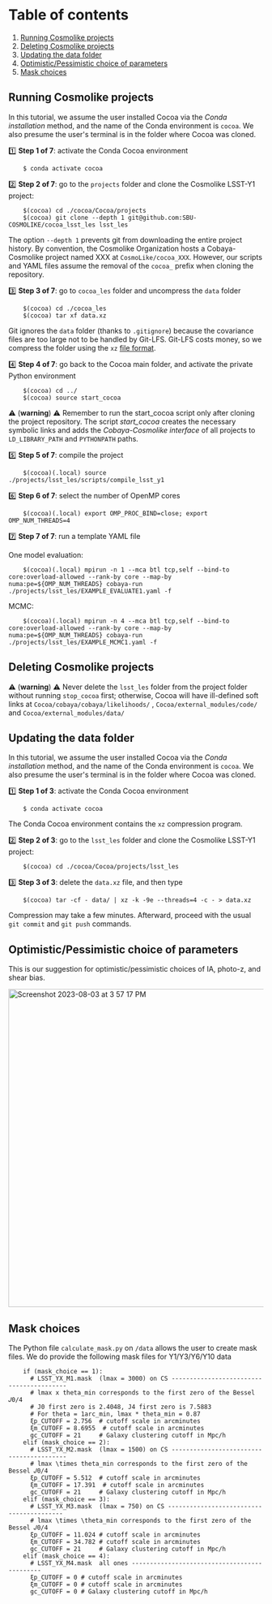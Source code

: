# Table of contents
1. [Running Cosmolike projects](#running_cosmolike_projects)
2. [Deleting Cosmolike projects](#delete_projects)
3. [Updating the data folder](#updating_data)
4. [Optimistic/Pessimistic choice of parameters](#opt_neg)   
5. [Mask choices](#mask_choices) 

## Running Cosmolike projects <a name="running_cosmolike_projects"></a> 

In this tutorial, we assume the user installed Cocoa via the *Conda installation* method, and the name of the Conda environment is `cocoa`. We also presume the user's terminal is in the folder where Cocoa was cloned.

:one: **Step 1 of 7**: activate the Conda Cocoa environment
    
        $ conda activate cocoa

:two: **Step 2 of 7**: go to the `projects` folder and clone the Cosmolike LSST-Y1 project:
    
        $(cocoa) cd ./cocoa/Cocoa/projects
        $(cocoa) git clone --depth 1 git@github.com:SBU-COSMOLIKE/cocoa_lsst_les lsst_les


The option `--depth 1` prevents git from downloading the entire project history. By convention, the Cosmolike Organization hosts a Cobaya-Cosmolike project named XXX at `CosmoLike/cocoa_XXX`. However, our scripts and YAML files assume the removal of the `cocoa_` prefix when cloning the repository.

:three: **Step 3 of 7**: go to `cocoa_les` folder and uncompress the `data` folder

        $(cocoa) cd ./cocoa_les
        $(cocoa) tar xf data.xz

Git ignores the `data` folder (thanks to `.gitignore`) because the covariance files are too large not to be handled by Git-LFS. Git-LFS costs money, so we compress the folder using the `xz` [file format](https://tukaani.org/xz/format.html).

:four: **Step 4 of 7**: go back to the Cocoa main folder, and activate the private Python environment
    
        $(cocoa) cd ../
        $(cocoa) source start_cocoa
 
:warning: (**warning**) :warning: Remember to run the start_cocoa script only after cloning the project repository. The script *start_cocoa* creates the necessary symbolic links and adds the *Cobaya-Cosmolike interface* of all projects to `LD_LIBRARY_PATH` and `PYTHONPATH` paths.

:five: **Step 5 of 7**: compile the project
 
        $(cocoa)(.local) source ./projects/lsst_les/scripts/compile_lsst_y1

:six: **Step 6 of 7**: select the number of OpenMP cores
    
        $(cocoa)(.local) export OMP_PROC_BIND=close; export OMP_NUM_THREADS=4
        
:seven:  **Step 7 of 7**: run a template YAML file

One model evaluation:

        $(cocoa)(.local) mpirun -n 1 --mca btl tcp,self --bind-to core:overload-allowed --rank-by core --map-by numa:pe=${OMP_NUM_THREADS} cobaya-run ./projects/lsst_les/EXAMPLE_EVALUATE1.yaml -f
 
MCMC:

        $(cocoa)(.local) mpirun -n 4 --mca btl tcp,self --bind-to core:overload-allowed --rank-by core --map-by numa:pe=${OMP_NUM_THREADS} cobaya-run ./projects/lsst_les/EXAMPLE_MCMC1.yaml -f

## Deleting Cosmolike projects <a name="delete_projects"></a>

:warning: (**warning**) :warning: Never delete the `lsst_les` folder from the project folder without running `stop_cocoa` first; otherwise, Cocoa will have ill-defined soft links at `Cocoa/cobaya/cobaya/likelihoods/` , `Cocoa/external_modules/code/` and `Cocoa/external_modules/data/`

## Updating the data folder <a name="updating_data"></a>

In this tutorial, we assume the user installed Cocoa via the *Conda installation* method, and the name of the Conda environment is `cocoa`. We also presume the user's terminal is in the folder where Cocoa was cloned.

:one: **Step 1 of 3**: activate the Conda Cocoa environment
    
        $ conda activate cocoa
        
The Conda Cocoa environment contains the `xz` compression program. 

:two: **Step 2 of 3**: go to the `lsst_les` folder and clone the Cosmolike LSST-Y1 project:
    
        $(cocoa) cd ./cocoa/Cocoa/projects/lsst_les

:three: **Step 3 of 3**: delete the `data.xz` file, and then type

        $(cocoa) tar -cf - data/ | xz -k -9e --threads=4 -c - > data.xz

Compression may take a few minutes. Afterward, proceed with the usual `git commit` and `git push` commands.

## Optimistic/Pessimistic choice of parameters <a name="opt_neg"></a>

This is our suggestion for optimistic/pessimistic choices of IA, photo-z, and shear bias.

<img width="627" alt="Screenshot 2023-08-03 at 3 57 17 PM" src="https://github.com/SBU-COSMOLIKE/cocoa_lsst_les/assets/3210728/909f2f51-1e92-42cf-98c4-f18d6de3584e">

## Mask choices <a name="mask_choices"></a>

The Python file `calculate_mask.py` on `/data` allows the user to create mask files. We do provide the following mask files for Y1/Y3/Y6/Y10 data

        if (mask_choice == 1):
          # LSST_YX_M1.mask  (lmax = 3000) on CS -----------------------------------------
          # lmax x theta_min corresponds to the first zero of the Bessel 𝐽0/4
          # J0 first zero is 2.4048, J4 first zero is 7.5883
          # For theta = 1arc_min, lmax * theta_min = 0.87
          ξp_CUTOFF = 2.756  # cutoff scale in arcminutes
          ξm_CUTOFF = 8.6955  # cutoff scale in arcminutes
          gc_CUTOFF = 21     # Galaxy clustering cutoff in Mpc/h
        elif (mask_choice == 2):
          # LSST_YX_M2.mask  (lmax = 1500) on CS -----------------------------------------
          # lmax \times theta_min corresponds to the first zero of the Bessel 𝐽0/4
          ξp_CUTOFF = 5.512  # cutoff scale in arcminutes
          ξm_CUTOFF = 17.391  # cutoff scale in arcminutes
          gc_CUTOFF = 21     # Galaxy clustering cutoff in Mpc/h
        elif (mask_choice == 3):
          # LSST_YX_M3.mask  (lmax = 750) on CS -----------------------------------------
          # lmax \times \theta_min corresponds to the first zero of the Bessel 𝐽0/4
          ξp_CUTOFF = 11.024 # cutoff scale in arcminutes
          ξm_CUTOFF = 34.782 # cutoff scale in arcminutes
          gc_CUTOFF = 21     # Galaxy clustering cutoff in Mpc/h
        elif (mask_choice == 4):
          # LSST_YX_M4.mask  all ones ---------------------------------------------
          ξp_CUTOFF = 0 # cutoff scale in arcminutes
          ξm_CUTOFF = 0 # cutoff scale in arcminutes
          gc_CUTOFF = 0 # Galaxy clustering cutoff in Mpc/h
